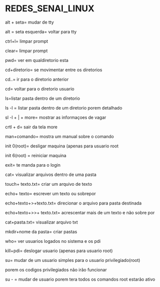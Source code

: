 # REDES_SENAI_LINUX


alt + seta= mudar de tty

alt = seta esquerda= voltar para tty

ctrl+l= limpar prompt

clear= limpar prompt

pwd= ver em qualdiretorio esta

cd+diretorio= se movimentar entre os diretorios

cd..= ir para o diretorio anterior

cd= voltar para o diretorio usuario

ls=listar pasta dentro de um diretorio

ls -l = listar pasta dentro de um diretorio porem detalhado

sl -l + | + more= mostrar as informaçoes de vagar

crtl + d= sair da tela more

man+comando= mostra um manual sobre o comando

init 0(root)= desligar maquina (apenas para usuario root

init 6(root) = reiniciar maquina

exit= te manda para o login

cat= visualizar arquivos dentro de uma pasta

touch+ texto.txt= criar um arquivo de texto

echo+ texto= escrever um texto ou sobrepor

echo+texto+>+texto.txt= direcionar o arquivo para pasta destinada

echo+texto+>>+ texto.txt= acrescentar mais de um texto e não sobre por

cat+pasta.txt= visualizar arquivo txt

mkdir+nome da pasta= criar pastas

who= ver usuarios logados no sistema e os pdi

kill+pdi= deslogar usuario (apenas para usuario root)

su= mudar de um usuario simples para o usuario privilegiado(root)

porem os codigos privilegiados não irão funcionar

su - = mudar de usuario porem tera todos os comandos root estarão ativo
